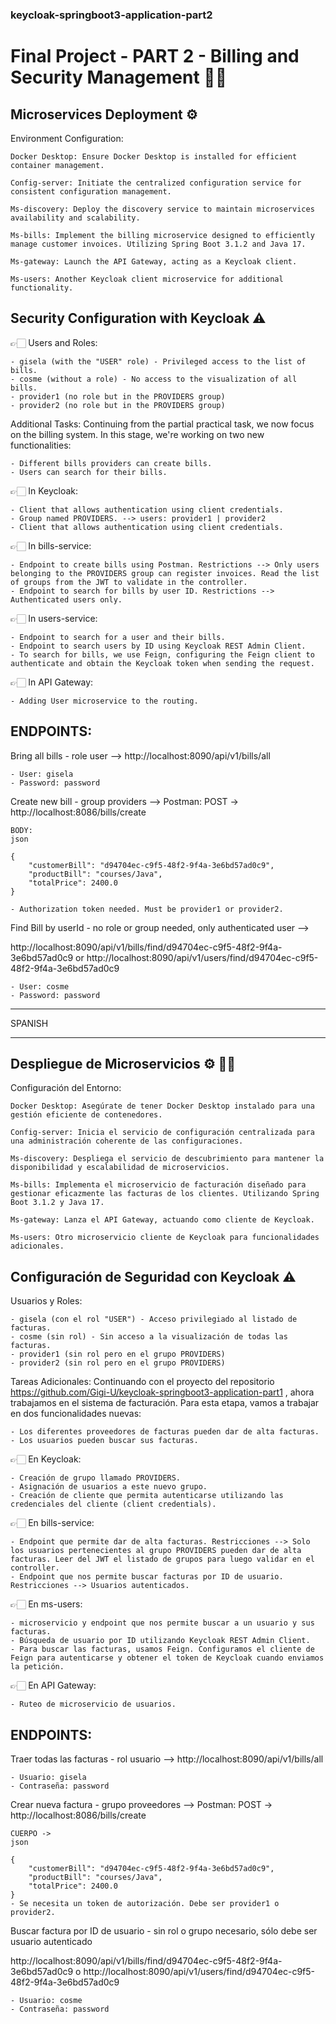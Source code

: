 ### keycloak-springboot3-application-part2

# Final Project - PART 2 - Billing and Security Management 🚀👾

## Microservices Deployment ⚙️

Environment Configuration:

    Docker Desktop: Ensure Docker Desktop is installed for efficient container management.
    
    Config-server: Initiate the centralized configuration service for consistent configuration management.
    
    Ms-discovery: Deploy the discovery service to maintain microservices availability and scalability.
    
    Ms-bills: Implement the billing microservice designed to efficiently manage customer invoices. Utilizing Spring Boot 3.1.2 and Java 17.
    
    Ms-gateway: Launch the API Gateway, acting as a Keycloak client.
    
    Ms-users: Another Keycloak client microservice for additional functionality.
  
## Security Configuration with Keycloak ⚠️

👉🏻 Users and Roles:

    - gisela (with the "USER" role) - Privileged access to the list of bills.
    - cosme (without a role) - No access to the visualization of all bills.
    - provider1 (no role but in the PROVIDERS group)
    - provider2 (no role but in the PROVIDERS group)

Additional Tasks:
Continuing from the partial practical task, we now focus on the billing system. In this stage, we're working on two new functionalities:

    - Different bills providers can create bills.
    - Users can search for their bills.

👉🏻 In Keycloak:

    - Client that allows authentication using client credentials.
    - Group named PROVIDERS. --> users: provider1 | provider2
    - Client that allows authentication using client credentials.
 
👉🏻 In bills-service:

    - Endpoint to create bills using Postman. Restrictions --> Only users belonging to the PROVIDERS group can register invoices. Read the list of groups from the JWT to validate in the controller.
    - Endpoint to search for bills by user ID. Restrictions --> Authenticated users only.
 
👉🏻 In users-service:

    - Endpoint to search for a user and their bills.
    - Endpoint to search users by ID using Keycloak REST Admin Client.
    - To search for bills, we use Feign, configuring the Feign client to authenticate and obtain the Keycloak token when sending the request.

👉🏻 In API Gateway:

    - Adding User microservice to the routing.
 
## ENDPOINTS:

Bring all bills - role user  --> http://localhost:8090/api/v1/bills/all

    - User: gisela
    - Password: password


Create new bill - group providers --> Postman:  POST -> http://localhost:8086/bills/create

    BODY:
    json
    
    {
        "customerBill": "d94704ec-c9f5-48f2-9f4a-3e6bd57ad0c9",
        "productBill": "courses/Java",
        "totalPrice": 2400.0
    }
    
    - Authorization token needed. Must be provider1 or provider2.


Find Bill by userId - no role or group needed, only authenticated user -->

http://localhost:8090/api/v1/bills/find/d94704ec-c9f5-48f2-9f4a-3e6bd57ad0c9
or
http://localhost:8090/api/v1/users/find/d94704ec-c9f5-48f2-9f4a-3e6bd57ad0c9

    - User: cosme
    - Password: password

__________________________________________________________________________________________
SPANISH
__________________________________________________________________________________________

## Despliegue de Microservicios ⚙️ 🚀👾
Configuración del Entorno:

    Docker Desktop: Asegúrate de tener Docker Desktop instalado para una gestión eficiente de contenedores.
    
    Config-server: Inicia el servicio de configuración centralizada para una administración coherente de las configuraciones.
    
    Ms-discovery: Despliega el servicio de descubrimiento para mantener la disponibilidad y escalabilidad de microservicios.
    
    Ms-bills: Implementa el microservicio de facturación diseñado para gestionar eficazmente las facturas de los clientes. Utilizando Spring Boot 3.1.2 y Java 17.
    
    Ms-gateway: Lanza el API Gateway, actuando como cliente de Keycloak.
    
    Ms-users: Otro microservicio cliente de Keycloak para funcionalidades adicionales.

## Configuración de Seguridad con Keycloak ⚠️
Usuarios y Roles:

    - gisela (con el rol "USER") - Acceso privilegiado al listado de facturas.
    - cosme (sin rol) - Sin acceso a la visualización de todas las facturas.
    - provider1 (sin rol pero en el grupo PROVIDERS)
    - provider2 (sin rol pero en el grupo PROVIDERS)

Tareas Adicionales:
Continuando con el proyecto del repositorio https://github.com/Gigi-U/keycloak-springboot3-application-part1 , ahora trabajamos en el sistema de facturación. Para esta etapa, vamos a trabajar en dos funcionalidades nuevas:

    - Los diferentes proveedores de facturas pueden dar de alta facturas.
    - Los usuarios pueden buscar sus facturas.

👉🏻 En Keycloak:

    - Creación de grupo llamado PROVIDERS.
    - Asignación de usuarios a este nuevo grupo.
    - Creación de cliente que permita autenticarse utilizando las credenciales del cliente (client credentials).
    
👉🏻 En bills-service:

    - Endpoint que permite dar de alta facturas. Restricciones --> Solo los usuarios pertenecientes al grupo PROVIDERS pueden dar de alta facturas. Leer del JWT el listado de grupos para luego validar en el controller.
    - Endpoint que nos permite buscar facturas por ID de usuario. Restricciones --> Usuarios autenticados.
 
👉🏻 En ms-users:

    - microservicio y endpoint que nos permite buscar a un usuario y sus facturas.
    - Búsqueda de usuario por ID utilizando Keycloak REST Admin Client.
    - Para buscar las facturas, usamos Feign. Configuramos el cliente de Feign para autenticarse y obtener el token de Keycloak cuando enviamos la petición.
 
👉🏻 En API Gateway:

    - Ruteo de microservicio de usuarios.
    
## ENDPOINTS:

Traer todas las facturas - rol usuario --> http://localhost:8090/api/v1/bills/all

    - Usuario: gisela
    - Contraseña: password
    
Crear nueva factura - grupo proveedores --> Postman: POST -> http://localhost:8086/bills/create

    CUERPO ->
    json
    
    {
        "customerBill": "d94704ec-c9f5-48f2-9f4a-3e6bd57ad0c9",
        "productBill": "courses/Java",
        "totalPrice": 2400.0
    }
    - Se necesita un token de autorización. Debe ser provider1 o provider2.
    
Buscar factura por ID de usuario - sin rol o grupo necesario, sólo debe ser usuario autenticado

http://localhost:8090/api/v1/bills/find/d94704ec-c9f5-48f2-9f4a-3e6bd57ad0c9
o
http://localhost:8090/api/v1/users/find/d94704ec-c9f5-48f2-9f4a-3e6bd57ad0c9

    - Usuario: cosme
    - Contraseña: password
